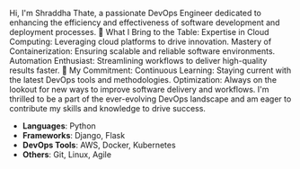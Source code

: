 Hi, I'm Shraddha Thate, a passionate DevOps Engineer dedicated to enhancing the efficiency and effectiveness of software development and deployment processes.
🚀 What I Bring to the Table:
Expertise in Cloud Computing: Leveraging cloud platforms to drive innovation.
Mastery of Containerization: Ensuring scalable and reliable software environments.
Automation Enthusiast: Streamlining workflows to deliver high-quality results faster.
🎯 My Commitment:
Continuous Learning: Staying current with the latest DevOps tools and methodologies.
Optimization: Always on the lookout for new ways to improve software delivery and workflows.
I'm thrilled to be a part of the ever-evolving DevOps landscape and am eager to contribute my skills and knowledge to drive success.
- **Languages**: Python
- **Frameworks**: Django, Flask
- **DevOps Tools**: AWS, Docker, Kubernetes
- **Others**: Git, Linux, Agile
